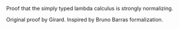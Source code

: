 Proof that the simply typed lambda calculus is strongly normalizing.

Original proof by Girard. Inspired by Bruno Barras formalization.
